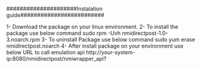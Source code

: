#####################Instalation guide#########################

1- Download the package on your linux environment.
2- To install the package use below command
   sudo rpm -Uvh nmidirectpost-1.0-3.noarch.rpm
3- To uninstall Package use below command
    sudo yum erase nmidirectpost.noarch
4- After install package on your environment use below URL to call emulation api
   http://your-system-ip:8080/nmidirectpost/nmiwrapper_api?